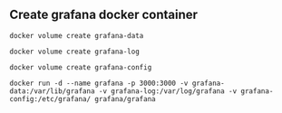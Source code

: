 ## Create grafana docker container
```
docker volume create grafana-data
```
```
docker volume create grafana-log
```
```
docker volume create grafana-config
```
```
docker run -d --name grafana -p 3000:3000 -v grafana-data:/var/lib/grafana -v grafana-log:/var/log/grafana -v grafana-config:/etc/grafana/ grafana/grafana
```

